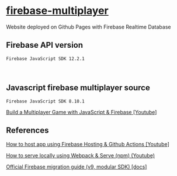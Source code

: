 # [firebase-multiplayer](https://nebobyeoli.github.io/firebase-multiplayer/)
Website deployed on Github Pages with Firebase Realtime Database

## Firebase API version
`Firebase JavaScript SDK 12.2.1`

<br>

## Javascript firebase multiplayer source
`Firebase JavaScript SDK 8.10.1`

[Build a Multiplayer Game with JavaScript & Firebase [Youtube]](https://www.youtube.com/watch?v=xhURh2RDzzg)

## References
[How to host app using Firebase Hosting & Github Actions [Youtube]](https://www.youtube.com/watch?v=P0x0LmiknJc)

[How to serve locally using Webpack & Serve (npm) (Youtube)](https://www.youtube.com/watch?v=rQvOAnNvcNQ)

[Official Firebase migration guide (v9, modular SDK) \[docs\]](https://firebase.google.com/docs/web/modular-upgrade)
